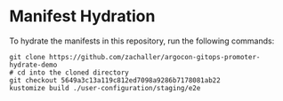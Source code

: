 # Manifest Hydration

To hydrate the manifests in this repository, run the following commands:

```shell
git clone https://github.com/zachaller/argocon-gitops-promoter-hydrate-demo
# cd into the cloned directory
git checkout 5649a3c13a119c812ed7098a9286b7178081ab22
kustomize build ./user-configuration/staging/e2e
```
